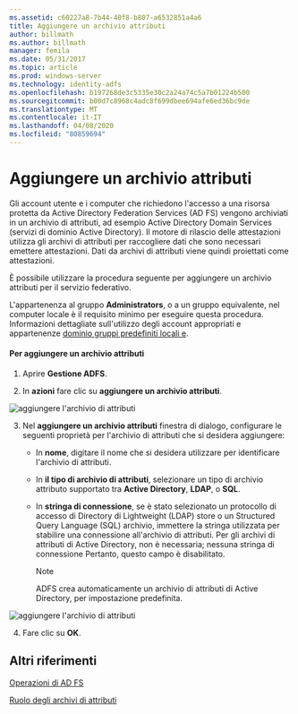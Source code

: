 ```yaml
---
ms.assetid: c60227a8-7b44-40f8-b807-a6532851a4a6
title: Aggiungere un archivio attributi
author: billmath
ms.author: billmath
manager: femila
ms.date: 05/31/2017
ms.topic: article
ms.prod: windows-server
ms.technology: identity-adfs
ms.openlocfilehash: b197268de3c5335e30c2a24a74c5a7b01224b500
ms.sourcegitcommit: b00d7c8968c4adc8f699dbee694afe6ed36bc9de
ms.translationtype: MT
ms.contentlocale: it-IT
ms.lasthandoff: 04/08/2020
ms.locfileid: "80859694"
---
```

# <a name="add-an-attribute-store"></a>Aggiungere un archivio attributi


Gli account utente e i computer che richiedono l'accesso a una risorsa protetta da Active Directory Federation Services \(AD FS\) vengono archiviati in un archivio di attributi, ad esempio Active Directory Domain Services \(servizi di dominio Active Directory\). Il motore di rilascio delle attestazioni utilizza gli archivi di attributi per raccogliere dati che sono necessari emettere attestazioni. Dati da archivi di attributi viene quindi proiettati come attestazioni.  
  
È possibile utilizzare la procedura seguente per aggiungere un archivio attributi per il servizio federativo.  
  
L'appartenenza al gruppo **Administrators**, o a un gruppo equivalente, nel computer locale è il requisito minimo per eseguire questa procedura.  Informazioni dettagliate sull'utilizzo degli account appropriati e appartenenze [dominio gruppi predefiniti locali e](https://go.microsoft.com/fwlink/?LinkId=83477).   
  
#### <a name="to-add-an-attribute-store"></a>Per aggiungere un archivio attributi  
  
1.  Aprire **Gestione ADFS**.  
  
2.  In **azioni** fare clic su **aggiungere un archivio attributi**.  

![aggiungere l'archivio di attributi](media/Add-an-Attribute-Store/addstore1.PNG)
  
3. Nel **aggiungere un archivio attributi** finestra di dialogo, configurare le seguenti proprietà per l'archivio di attributi che si desidera aggiungere:  
  
   -   In **nome**, digitare il nome che si desidera utilizzare per identificare l'archivio di attributi.  
  
   -   In **il tipo di archivio di attributi**, selezionare un tipo di archivio attributo supportato tra **Active Directory**, **LDAP**, o **SQL**.  
  
   -   In **stringa di connessione**, se è stato selezionato un protocollo di accesso di Directory di Lightweight \(LDAP\) store o un Structured Query Language \(SQL\) archivio, immettere la stringa utilizzata per stabilire una connessione all'archivio di attributi. Per gli archivi di attributi di Active Directory, non è necessaria; nessuna stringa di connessione Pertanto, questo campo è disabilitato.  
  
       > [!NOTE]  
       > ADFS crea automaticamente un archivio di attributi di Active Directory, per impostazione predefinita.  
 
![aggiungere l'archivio di attributi](media/Add-an-Attribute-Store/addstore2.PNG) 

4. Fare clic su **OK**.  
  
## <a name="additional-references"></a>Altri riferimenti  

[Operazioni di AD FS](../../ad-fs/AD-FS-2016-Operations.md)
  
[Ruolo degli archivi di attributi](../../ad-fs/technical-reference/The-Role-of-Attribute-Stores.md)  
